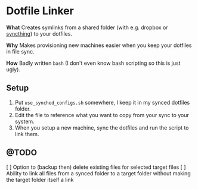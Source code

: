 # Dotfile Linker

**What** Creates symlinks from a shared folder (with e.g. dropbox or [syncthing](https://syncthing.net)) to your dotfiles.

**Why** Makes provisioning new machines easier when you keep your dotfiles in file sync.

**How** Badly written `bash` (I don't even know bash scripting so this is just ugly).

## Setup

1.	Put `use_synched_configs.sh` somewhere, I keep it in my synced dotfiles folder.
2.	Edit the file to reference what you want to copy from your sync to your system.
3.	When you setup a new machine, sync the dotfiles and run the script to link them.

## @TODO

 [ ] Option to (backup then) delete existing files for selected target files
 [ ] Ability to link all files from a synced folder to a target folder without making the target folder itself a link
